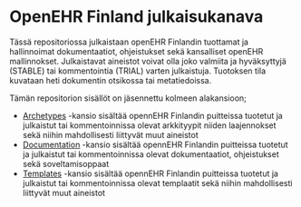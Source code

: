 # OpenEHR Finland julkaisukanava
Tässä repositoriossa julkaistaan openEHR Finlandin tuottamat ja hallinnoimat dokumentaatiot, ohjeistukset sekä kansalliset openEHR mallinnokset. Julkaistavat aineistot voivat olla joko valmiita ja hyväksyttyjä (STABLE) tai kommentointia (TRIAL) varten julkaistuja. Tuotoksen tila kuvataan heti dokumentin otsikossa tai metatiedoissa.

Tämän repositorion sisällöt on jäsennettu kolmeen alakansioon;
- [Archetypes](https://github.com/openehr-finland/public/tree/main/archetypes) -kansio sisältää opennEHR Finlandin puitteissa tuotetut ja julkaistut tai kommentoinnissa olevat arkkityypit niiden laajennokset sekä niihin mahdollisesti liittyvät muut aineistot
- [Documentation](https://github.com/openehr-finland/public/tree/main/documentation) -kansio sisältää opennEHR Finlandin puitteissa tuotetut ja julkaistut tai kommentoinnissa olevat dokumentaatiot, ohjeistukset sekä soveltamisoppaat
- [Templates](https://github.com/openehr-finland/public/tree/main/templates) -kansio sisältää opennEHR Finlandin puitteissa tuotetut ja julkaistut tai kommentoinnissa olevat templaatit sekä niihin mahdollisesti liittyvät muut aineistot
